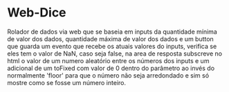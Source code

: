 # Web-Dice
Rolador de dados via web que se baseia em inputs da quantidade mínima de valor dos dados, quantidade máxima de valor dos dados e um button que guarda um evento que recebe os atuais valores do inputs, verifica se eles tem o valor de NaN, caso seja false, na area de resposta subscreve no html o valor de um numero aleatório entre os números dos inputs e um adicional de um toFixed com valor de 0 dentro do parâmetro ao invés do normalmente 'floor' para que o número não seja arredondado e sim só mostre como se fosse um número inteiro. 


